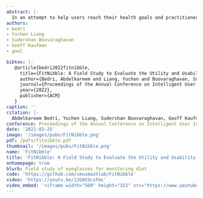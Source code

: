 ```yaml
---
abstract: |-
  In an attempt to help users reach their health goals and practitioners understand the relationship between diet and disease, researchers have proposed many wearable systems to automatically monitor food consumption. When a person consumes food, he/she brings the food close to their mouth, take a sip or bite and chew, and then swallow. Most diet monitoring approaches focus on one of these aspects of food intake, but this narrow reliance requires high precision and often fails in noisy and unconstrained situations common in a person's daily life. In this paper, we introduce FitByte, a multi-modal sensing approach on a pair of eyeglasses that tracks all phases of food intake. FitByte contains a set of inertial and optical sensors that allow it to reliably detect food intake events in noisy environments. It also has an on-board camera that opportunistically captures visuals of the food as the user consumes it. We evaluated the system in two studies with decreasing environmental constraints with 23 participants. On average, FitByte achieved 89\% F1-score in detecting eating and drinking episodes.
authors:
- bedri
- Yuchen Liang
- Sudershan Boovaraghavan
- Geoff Kaufman
- goel

bibtex: |-
   @article{bedri2022fitnibble,
     title={FitNibble: A Field Study to Evaluate the Utility and Usability of Automatic Diet Monitoring in Food Journaling Using an Eyeglasses-based Wearable},
     author={Bedri, Abdelkareem and Liang, Yuchen and Boovaraghavan, Sudershan and Kaufman, Geoff and Goel, Mayank},
     journal={Proceedings of the Annual Conference on Intelligent User Interfaces},
     year={2022},
     publisher={ACM}
   }
caption: ''
citation: |-
  Abdelkareem Bedri, Yuchen Liang, Sudershan Boovaraghavan, Geoff Kaufman, Mayank Goel. 2022. FitNibble: A Field Study to Evaluate the Utility and Usability of Automatic Diet Monitoring in Food Journaling Using an Eyeglasses-based Wearable. Proceedings of the Annual Conference on Intelligent User Interfaces (2022).
conference: Proceedings of the Annual Conference on Intelligent User Interfaces (IUI)
date: '2022-03-25'
image: '/images/pubs/FitNibble.png'
pdf: /pdfs/fitnibble.pdf
thumbnail: '/images/pubs/FitNibble.png'
name: 'FitNibble'
title: 'FitNibble: A Field Study to Evaluate the Utility and Usability of Automatic Diet Monitoring in Food Journaling Using an Eyeglasses-based Wearable.'
onhomepage: true
blurb: Field study of eyeglasses for monitoring diet
code: 'https://github.com/cmusmashlab/FitNibble'
video: 'https://youtu.be/2JG0COcsFmc'
video_embed: '<iframe width="560" height="315" src="https://www.youtube.com/embed/2JG0COcsFmc" frameborder="0" allowfullscreen></iframe>'
---
```

